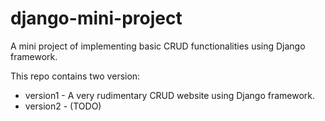 # django-mini-project
A mini project of implementing basic CRUD functionalities using Django framework.

This repo contains two version:
* version1 - A very rudimentary CRUD website using Django framework.
* version2 - (TODO)